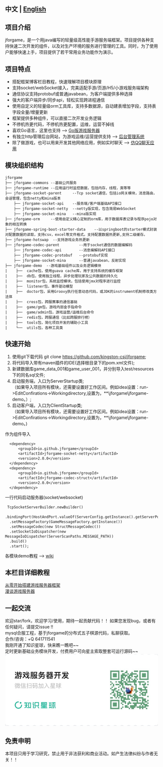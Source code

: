﻿  ## 中文 | [English](README_EN.md)  

  ## 项目介绍　　
  jforgame，是一个用java编写的轻量级高性能手游服务端框架。项目提供各种支持快速二次开发的组件，以及对生产环境的服务进行管理的工具。同时，为了使用户能够快速上手，项目提供了若干常用业务功能作为演示。

  ## 项目特点  
  * 搭配框架博客栏目教程，快速理解项目模块原理  
  * 支持socket/webSocket接入，完美适配手游/页游/H5/小游戏服务端架构  
  * 通信协议支持protobuf或普通javabean，为客户端提供多种选择  
  * 强大的客户端异步/同步api，轻松实现跨进程通信
  * 使用自定义的轻量级orm工具库，支持多数据源，自动建表增加字段，支持表字段全量/增量更新
  * 框架提供多种组件，可以直接二次开发业务逻辑  
  * 不停机热更代码，不停机热更配置，运维，运营不掉线
  * 喜欢Go语言，这里也支持  --> [Go版游戏服务器](https://github.com/kingston-csj/gforgame)  
  * 有独立http管理后台网站，为游戏运维/运营提供支持  --> [后台管理系统](https://github.com/kingston-csj/gamekeeper)  
  * 除了做游戏，也可以用来开发其他网络应用，例如实时聊天  --> [仿QQ聊天应用](https://github.com/kingston-csj/im)  


  ## 模块组织结构  
  ``` git
  jforgame
  ├── jforgame-commons --基础公共服务  
  ├── jforgame-runtime --应用运行时监控数据，包括内存，线程，类等等
  ├── jforgame-socket-parent     --Tcp socket通信，包括io网关模块，消息路由，会话管理，包含netty和mina版本      
      ├── jforgame-socket-api    --服务端/客户端基础API接口
      ├── jforgame-socket-netty  --netty版实现，包含简易WebSocket
      ├── jforgame-socket-mina   --mina版实现
  ├── jforgame-orm     --使用自定义精心定制的orm库，用于数据库表记录与程序pojo对象的相互转换        
  ├── jforgame-spring-boot-starter-data    --以springboot的starter模式封装对配置数据的读取，支持csv，excel等文件格式。支持配置数据热更新,支持二级缓存。       
  ├── jforgame-hotswap  --支持游戏业务热更新
  ├── jforgame-codec-parent         --用于socket通信的数据编解码  
      ├── jforgame-codec-api        --消息编解码API接口
      ├── jforgame-codec-protobuf   --protobuf实现
      ├── jforgame-socket-mina      --普通javabean，反射实现  
  ├── jforgame-demo  --游戏基础组件以及业务逻辑模块  
  |    ├──  cache包，使用guava cache库，用于支持系统的缓存框架    
  |    ├──  db包，使用独立线程，异步处理玩家及公共数据的持久化  
  |    ├──  monitor包，系统监控模块，包括使用jmx对程序进行监控  
  |    ├──  listener包，事件驱动模型  
  |    ├──  doctor包，采用Groovy执行任意动态代码，或JDK的instrument机制修改类方法体 
  |    ├──  cross包，跨服赛事的通信基础 
  |    ├──  game/gm包，游戏内部金手指命令
  |    ├──  game/admin包，游戏运营/运维后台命令  
  |    ├──  redis包，跨服通信（比如跨服排行榜）  
  |    ├──  tools包，简化项目开发的辅助小工具  
  |    └──  utils包，各种工具类    
  ```

  ## 快速开始  
  1. 使用git下载代码 git clone https://github.com/kingston-csj/jforgame;  
  2. 将代码导入带有maven插件的IDE(选择根目录下的pom.xml文件);  
  3. 新建数据库game_data_001和game_user_001，并分别导入test/resources下的同名sql文件;  
  4. 启动服务端，入口为ServerStartup类;    
  （如果导入项目所有模块，还需要设置好工作区间。例如idea设置：run->EditConfirations->Workingdirectory,设置为，**\jforgame\jforgame-demo。）;  
  5. 启动客户端，入口为ClientStartup类;  
  （如果导入项目所有模块，还需要设置好工作区间。例如idea设置：run->EditConfirations->Workingdirectory,设置为，**\jforgame\jforgame-demo。)  
  
  作为组件导入
  ```
    <dependency>
        <groupId>io.github.jforgame</groupId>
        <artifactId>jforgame-socket-netty</artifactId>
        <version>2.0.0</version>
    </dependency>
    <dependency>
        <groupId>io.github.jforgame</groupId>
        <artifactId>jforgame-codec-struct</artifactId>
        <version>2.0.0</version>
    </dependency>
  ```  
 
  一行代码启动服务器(socket/websocket)
  ```
   TcpSocketServerBuilder.newBuilder()
    .bindingPort(HostAndPort.valueOf(ServerConfig.getInstance().getServerPort()))
    .setMessageFactory(GameMessageFactory.getInstance())
    .setMessageCodec(new StructMessageCodec())
    .setSocketIoDispatcher(new MessageIoDispatcher(ServerScanPaths.MESSAGE_PATH))
    .build()
    .start();
  ```  

  各模块demo教程 --> [wiki](https://github.com/kingston-csj/jforgame/wiki/Examples)  

  ## 本栏目详细教程   
  [从零开始搭建游戏服务器框架](https://blog.csdn.net/littleschemer/category_9269220.html)  
  [漫谈游戏服务器](https://blog.csdn.net/littleschemer/category_12576391.html)


  ## 一起交流  
  欢迎star/fork，欢迎学习/使用，期待一起贡献代码！！
  如果您发现bug，或者有任何疑问，请提交issue !!  
  mysql合服工程，基于jforgame的分布式五子棋源代码，私聊获取。  
  合作/咨询：+Q 641711541  
  我刚开通了知识星球，快来瞧一瞧吧~~  
  定时更新基础业务模块开发，付费用户可向星主索取整套可运行源码~~  
  ![](/screenshots/zsxq.jpg "知识星球")

   ## 免责申明
   本项目只用于学习研究，禁止用于非法获利和商业活动。如产生法律纠纷与作者无关！！
